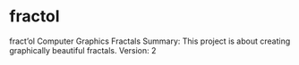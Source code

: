 # fractol
fract’ol
Computer Graphics Fractals
Summary:
This project is about creating graphically beautiful fractals.
Version: 2
